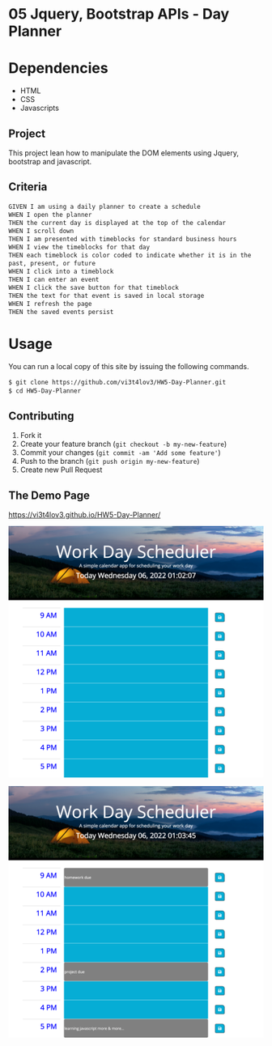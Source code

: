 # 05 Jquery, Bootstrap APIs - Day Planner
# Dependencies
 - HTML
 - CSS
 - Javascripts
## Project

This project lean how to manipulate the DOM elements using Jquery, bootstrap and javascript.

## Criteria

```
GIVEN I am using a daily planner to create a schedule
WHEN I open the planner
THEN the current day is displayed at the top of the calendar
WHEN I scroll down
THEN I am presented with timeblocks for standard business hours
WHEN I view the timeblocks for that day
THEN each timeblock is color coded to indicate whether it is in the past, present, or future
WHEN I click into a timeblock
THEN I can enter an event
WHEN I click the save button for that timeblock
THEN the text for that event is saved in local storage
WHEN I refresh the page
THEN the saved events persist
```

# Usage
 You can run a local copy of this site by issuing the following commands. 
```bash
$ git clone https://github.com/vi3t4lov3/HW5-Day-Planner.git
$ cd HW5-Day-Planner
```
## Contributing
1. Fork it
2. Create your feature branch (`git checkout -b my-new-feature`)
3. Commit your changes (`git commit -am 'Add some feature'`)
4. Push to the branch (`git push origin my-new-feature`)
5. Create new Pull Request
## The Demo Page
https://vi3t4lov3.github.io/HW5-Day-Planner/

![imagename](./img/img1.png)

![imagename](./img/img2.png)
